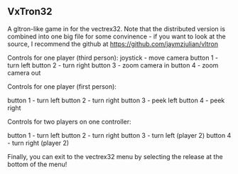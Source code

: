 VxTron32
------

A gltron-like game in for the vectrex32.  Note that the distributed version is combined into one big file for some convinence - if you want to look at the source, I recommend the github at https://github.com/jaymzjulian/vltron

Controls for one player (third person):
joystick - move camera
button 1 - turn left
button 2 - turn right
button 3 - zoom camera in
button 4 - zoom camera out

Controls for one player (first person):

button 1 - turn left
button 2 - turn right
button 3 - peek left 
button 4 - peek right

Controls for two players on one controller:

button 1 - turn left
button 2 - turn right
button 3 - turn left (player 2)
button 4 - turn right (player 2)

Finally, you can exit to the vectrex32 menu by selecting the release at the bottom of the menu!
